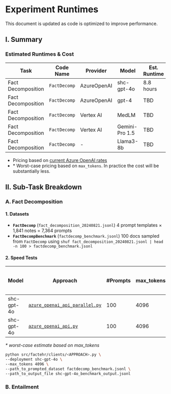 
# Experiment Runtimes

This document is updated as code is optimized to improve performance. 

## I. Summary 

### Estimated Runtimes & Cost

| Task                | Code Name    | Provider      | Model           | Est. Runtime   | Input Cost | *Output Cost |
|---------------------|--------------|---------------|-----------------|----------------|------------|-------------|
| Fact Decomposition  | `FactDecomp` | AzureOpenAI   | shc-gpt-4o       | 8.8 hours      |   $44.63         |   $471.37          |
| Fact Decomposition  | `FactDecomp` | AzureOpenAI   | gpt-4            | TBD            |            |             |
| Fact Decomposition  | `FactDecomp` | Vertex AI     | MedLM            | TBD            |            |             |
| Fact Decomposition  | `FactDecomp` | Vertex AI     | Gemini-Pro 1.5   | TBD            |            |             |
| Fact Decomposition  | `FactDecomp` | -             | Llama3-8b        | TBD            |            |             |


- Pricing based on [current Azure OpenAI rates]( https://azure.microsoft.com/en-us/pricing/details/cognitive-services/openai-service/)
- \* Worst-case pricing based on `max_tokens`. In practice the cost will be substantially less.



## II. Sub-Task Breakdown

### A. Fact Decomposition
#### 1. Datasets

- **`FactDecomp`** (`fact_decomposition_20240821.jsonl`) 4 prompt templates × 1,841 notes = 7,364 prompts
- **`FactDecompBenchmark`** (`factdecomp_benchmark.jsonl`) 100 docs sampled from `FactDecomp` using  ```shuf fact_decomposition_20240821.jsonl | head -n 100 > factdecomp_benchmark.jsonl```

#### 2. Speed Tests 

| Model         | Approach                                                                         | #Prompts | max_tokens | Wall Time (secs) | Per-Prompt Rate (secs) | Input Cost | *Output Cost | Output Cost |
|---------------|----------------------------------------------------------------------------------|-----------|--------------|------------------|------------------------|------------|-------------|-------------------|
| shc-gpt-4o    | [`azure_openai_api_parallel.py`](src/factehr/clients/azure_openai_api_parallel.py) | 100       | 4096         | 413.55           | 4.14                   | $0.65      | $6.14       |      $1.60             |
| shc-gpt-4o    | [`azure_openai_api.py`](src/factehr/clients/azure_openai_api.py)                 | 100       | 4096         | 1643.31          | 16.4                   | $0.65      | $6.14       |      $1.60             |

*\* worst-case estimate based on max_tokens*

```bash
python src/factehr/clients/<APPROACH>.py \
--deployment shc-gpt-4o \
--max_tokens 4096 \
--path_to_prompted_dataset factdecomp_benchmark.jsonl \
--path_to_output_file shc-gpt-4o_benchmark_output.jsonl
```

### B. Entailment

